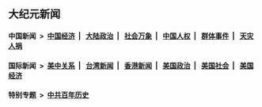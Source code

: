 ## 大纪元新闻

#### 中国新闻 &nbsp;>&nbsp; [中国经济](indexes/ncid283/README.md?10111245) &nbsp;| &nbsp; [大陆政治](indexes/ncid277/README.md?10111245) &nbsp;| &nbsp; [社会万象](indexes/ncid282/README.md?10111245) &nbsp;| &nbsp; [中国人权](indexes/ncid278/README.md?10111245) &nbsp;| &nbsp; [群体事件](indexes/ncid279/README.md?10111245) &nbsp;| &nbsp; [天灾人祸](indexes/ncid280/README.md?10111245)

#### 国际新闻 &nbsp;>&nbsp; [美中关系](indexes/nf1412576/README.md?10111245) &nbsp;| &nbsp; [台湾新闻](indexes/ncid1349361/README.md?10111245) &nbsp;| &nbsp; [香港新闻](indexes/ncid1349362/README.md?10111245) &nbsp;| &nbsp; [美国政治](indexes/ncid1078159/README.md?10111245) &nbsp;| &nbsp; [美国社会](indexes/ncid1078160/README.md?10111245) &nbsp;| &nbsp; [美国经济](indexes/ncid1078158/README.md?10111245)

#### 特别专题 &nbsp;>&nbsp; [中共百年历史](https://github.com/epoch-news/epoch-special/blob/master/README.md?10111245)  
